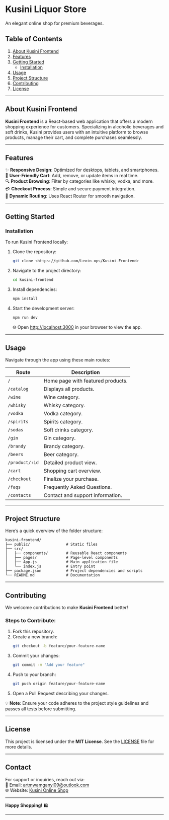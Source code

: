 # Kusini Liquor Store

An elegant online shop for premium beverages.

## **Table of Contents**

1. [About Kusini Frontend](#about-kusini-frontend)
2. [Features](#features)
3. [Getting Started](#getting-started)
   - [Installation](#installation)
4. [Usage](#usage)
5. [Project Structure](#project-structure)
6. [Contributing](#contributing)
7. [License](#license)

---

## **About Kusini Frontend**

**Kusini Frontend** is a React-based web application that offers a modern shopping experience for customers. Specializing in alcoholic beverages and soft drinks, Kusini provides users with an intuitive platform to browse products, manage their cart, and complete purchases seamlessly.

---

## **Features**

✨ **Responsive Design**: Optimized for desktops, tablets, and smartphones.  
🛒 **User-Friendly Cart**: Add, remove, or update items in real time.  
🔍 **Product Browsing**: Filter by categories like whisky, vodka, and more.  
💳 **Checkout Process**: Simple and secure payment integration.  
🔗 **Dynamic Routing**: Uses React Router for smooth navigation.

---

## **Getting Started**

### **Installation**

To run Kusini Frontend locally:

1. Clone the repository:
   ```bash
   git clone <https://github.com/Levin-ops/Kusini-Frontend>
   ```
2. Navigate to the project directory:
   ```bash
   cd kusini-frontend
   ```
3. Install dependencies:
   ```bash
   npm install
   ```
4. Start the development server:

   ```bash
   npm run dev
   ```

   🌐 Open [http://localhost:3000](http://localhost:3000) in your browser to view the app.

---

## **Usage**

Navigate through the app using these main routes:

| Route          | Description                       |
| -------------- | --------------------------------- |
| `/`            | Home page with featured products. |
| `/catalog`     | Displays all products.            |
| `/wine`        | Wine category.                    |
| `/whisky`      | Whisky category.                  |
| `/vodka`       | Vodka category.                   |
| `/spirits`     | Spirits category.                 |
| `/sodas`       | Soft drinks category.             |
| `/gin`         | Gin category.                     |
| `/brandy`      | Brandy category.                  |
| `/beers`       | Beer category.                    |
| `/product/:id` | Detailed product view.            |
| `/cart`        | Shopping cart overview.           |
| `/checkout`    | Finalize your purchase.           |
| `/faqs`        | Frequently Asked Questions.       |
| `/contacts`    | Contact and support information.  |

---

## **Project Structure**

Here’s a quick overview of the folder structure:

```
kusini-frontend/
├── public/                # Static files
├── src/
│   ├── components/        # Reusable React components
│   ├── pages/             # Page-level components
│   ├── App.js             # Main application file
│   └── index.js           # Entry point
├── package.json           # Project dependencies and scripts
└── README.md              # Documentation
```

---

## **Contributing**

We welcome contributions to make **Kusini Frontend** better!

### **Steps to Contribute**:

1. Fork this repository.
2. Create a new branch:
   ```bash
   git checkout -b feature/your-feature-name
   ```
3. Commit your changes:
   ```bash
   git commit -m "Add your feature"
   ```
4. Push to your branch:
   ```bash
   git push origin feature/your-feature-name
   ```
5. Open a Pull Request describing your changes.

💡 **Note**: Ensure your code adheres to the project style guidelines and passes all tests before submitting.

---

## **License**

This project is licensed under the **MIT License**. See the [LICENSE](LICENSE) file for more details.

---

## **Contact**

For support or inquiries, reach out via:  
📧 Email: [artmwamganyi09@outlook.com](mailto:artmwanganyi09@outlook.com)  
🌐 Website: [Kusini Online Shop](https://kusiniliquor.co.ke)

---

**Happy Shopping!** 🛍️

---
